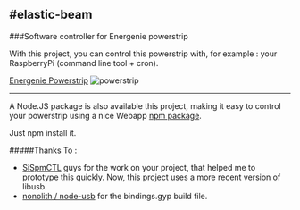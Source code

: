 #elastic-beam
---------------------

###Software controller for Energenie powerstrip


With this project, you can control this powerstrip with, for example : your RaspberryPi (command line tool + cron).

[Energenie Powerstrip](http://www.energenie.com/item.aspx?id=7415)
![powerstrip](http://netwerkproducten.com/content/spanningssloffen/EG-PMS-LAN.jpg)

--------------

A Node.JS package is also available this project, making it easy to control your powerstrip using a nice Webapp [npm package](https://www.npmjs.com/package/elastic-beam).

Just npm install it.



#####Thanks To :
- [SiSpmCTL](http://sispmctl.sourceforge.net/) guys for the work on your project, that helped me to prototype this quickly. Now, this project uses a more recent version of libusb.
- [nonolith / node-usb](https://github.com/nonolith/node-usb) for the bindings.gyp build file.
